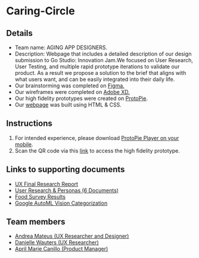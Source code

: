 # Caring-Circle

## Details

- Team name: AGING APP DESIGNERS.
- Description: Webpage that includes a detailed description of our design submission to Go Studio: Innovation Jam.We focused on User Research, User Testing, and multiple rapid prototype iterations to validate our product. As a result we propose a solution to the brief that aligns with what users want, and can be easily integrated into their daily life.
- Our brainstorming was completed on [Figma.](https://www.figma.com/file/gFLwEUBgsbAG3U3YuyPR8U/Co-Caregiving-App?node-id=0%3A1)
- Our wireframes were completed on [Adobe XD.](https://xd.adobe.com/view/57c747d0-5c9e-4634-b9de-347453f75c0b-0294/)
- Our high fidelity prototypes were created on [ProtoPie](https://cloud.protopie.io/p/923a8b8ea5). 
- Our [webpage](https://www.caringcircle.app) was built using HTML & CSS. 

## Instructions

1. For intended experience, please download [ProtoPie Player on your mobile](https://www.protopie.io/learn/docs/player/getting-started).
2. Scan the QR code via this [link](https://cloud.protopie.io/p/923a8b8ea5) to access the high fidelity prototype.

## Links to supporting documents

- [UX Final Research Report](https://docs.google.com/document/d/18Qz3KQpFUR1gZ3IPXmR0Rw0YJjBBrDCgU_w9mXEPPDs/edit?usp=sharing)
- [User Research & Personas (6 Documents)](https://drive.google.com/drive/folders/1RHytCKwAyT17S_mpzoZUKxBmYprtDojB?usp=sharing)
- [Food Survey Results](https://docs.google.com/presentation/d/1ou442oi-R9iL8n7pRLAelkezMZhCmUVZVKb7xD_Czpg/edit?usp=sharing)
- [Google AutoML Vision Categorization](https://www.icloud.com/iclouddrive/0Ymcn7Cy3VcTBX2ZwS1ZEmWgA#Caring_Circle-Google_Cloud_Auto_ML_Vision_Categorization)


## Team members

- [Andrea Mateus (UX Researcher and Designer)](https://www.linkedin.com/in/andreamateusdesign)
- [Danielle Wauters (UX Researcher)](https://www.linkedin.com/in/danielle-wauters)
- [April Marie Canillo (Product Manager)](https://www.linkedin.com/in/aprilmariecanillo)
